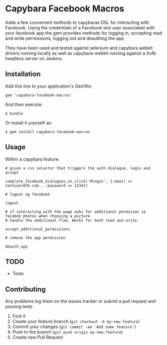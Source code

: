 # Capybara Facebook Macros

Adds a few convenient methods to capybaras DSL for interacting with Facebook. Using the credentials of a Facebook test user associated with your facebook app the gem provides methods for logging in, accepting read and write permissions, logging out and deauthing the app

They have been used and tested against selenium and capybara webkit drivers running locally as well as capybara-webkit running against a Xvfb headless server on Jenkins.

## Installation

Add this line to your application's Gemfile:

    gem 'capybara-facebook-macros'

And then execute:

    $ bundle

Or install it yourself as:

    $ gem install capybara-facebook-macros

## Usage

Within a capybara feature:
    
    # given a css selector that triggers the auth dialogue, login and accept
    
    complete_facebook_dialogues_on_click('#login', {:email => testuser@fb.com , :password => 1234})
    
    # logout og facebook
    
    logout
    
    # if interacting with the page asks for additional permision ie facebok photos when choosing a picture
    # handle the additional flow. Works for both read and write.
    
    accept_additional_permissions
    
    # remove the app permission 
    
    deauth_app

## TODO

 - Tests

## Contributing

Any problems log them on the issues tracker or submit a pull request and passing tests

1. Fork it
2. Create your feature branch (`git checkout -b my-new-feature`)
3. Commit your changes (`git commit -am 'Add some feature'`)
4. Push to the branch (`git push origin my-new-feature`)
5. Create new Pull Request

